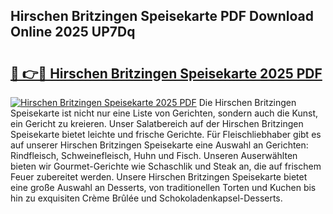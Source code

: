 ## Hirschen Britzingen Speisekarte PDF Download Online 2025 UP7Dq

# <h2><a href="http://gc7io3.nevu.top/?p=Hirschen+Britzingen+Speisekarte">🔗 👉🔴 Hirschen Britzingen Speisekarte 2025 PDF</a></h2>

[![Hirschen Britzingen Speisekarte 2025 PDF](https://i.imgur.com/dBaPXMq.png)](http://gc7io3.nevu.top/?p=Hirschen+Britzingen+Speisekarte)
Die Hirschen Britzingen Speisekarte ist nicht nur eine Liste von Gerichten, sondern auch die Kunst, ein Gericht zu kreieren. Unser Salatbereich auf der Hirschen Britzingen Speisekarte bietet leichte und frische Gerichte. Für Fleischliebhaber gibt es auf unserer Hirschen Britzingen Speisekarte eine Auswahl an Gerichten: Rindfleisch, Schweinefleisch, Huhn und Fisch. Unseren Auserwählten bieten wir Gourmet-Gerichte wie Schaschlik und Steak an, die auf frischem Feuer zubereitet werden. Unsere Hirschen Britzingen Speisekarte bietet eine große Auswahl an Desserts, von traditionellen Torten und Kuchen bis hin zu exquisiten Crème Brûlée und Schokoladenkapsel-Desserts.
